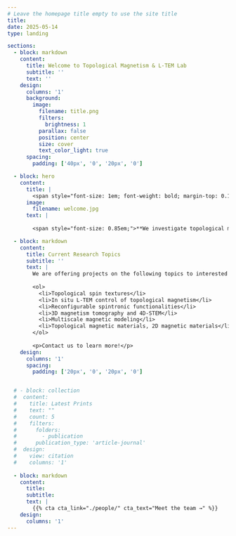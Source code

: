 ```yaml
---
# Leave the homepage title empty to use the site title
title:
date: 2025-05-14
type: landing

sections:
  - block: markdown
    content:
      title: Welcome to Topological Magnetism & L-TEM Lab
      subtitle: ''
      text: ''
    design:
      columns: '1'
      background:
        image: 
          filename: title.png
          filters:
            brightness: 1
          parallax: false
          position: center
          size: cover
          text_color_light: true
      spacing:
        padding: ['40px', '0', '20px', '0']

  - block: hero
    content:
      title: |
        <span style="font-size: 1em; font-weight: bold; margin-top: 0.1em; margin-bottom: 0.1em;">Research</span>
      image:
        filename: welcome.jpg
      text: |
        
        <span style="font-size: 0.85em;">**We investigate topological magnetism and novel spin textures**, focusing on the creation, manipulation, and dynamics of skyrmion and antiskyrmion structures under external stimuli. Our research integrates in situ L-TEM, 3D electron tomography, 4D-STEM, and micromagnetic simulations to reconstruct spin textures and uncover their underlying mechanisms. Our goal is to advance the fundamental understanding of emergent topological states and their field-driven phase transitions toward future spintronic applications.</span>

  - block: markdown
    content:
      title: Current Research Topics
      subtitle: ''
      text: |
        We are offering projects on the following topics to interested students and post-doctoral researchers:
    
        <ol>
          <li>Topological spin textures</li>
          <li>In situ L-TEM control of topological magnetism</li>
          <li>Reconfigurable spintronic functionalities</li>
          <li>3D magnetism tomography and 4D-STEM</li>
          <li>Multiscale magnetic modeling</li>
          <li>Topological magnetic materials, 2D magnetic materials</li>
        </ol>
    
        <p>Contact us to learn more!</p>
    design:
      columns: '1'
      spacing:
        padding: ['20px', '0', '20px', '0']


  # - block: collection
  #  content:
  #    title: Latest Prints
  #    text: ""
  #    count: 5
  #    filters:
  #      folders:
  #        - publication
  #      publication_type: 'article-journal'
  #  design:
  #    view: citation
  #    columns: '1'
    
  - block: markdown
    content:
      title:
      subtitle:
      text: |
        {{% cta cta_link="./people/" cta_text="Meet the team →" %}}
    design:
      columns: '1'
---
```

